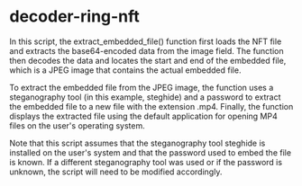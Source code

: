 # decoder-ring-nft

In this script, the extract_embedded_file() function first loads the NFT file and extracts the base64-encoded data from the image field. The function then decodes the data and locates the start and end of the embedded file, which is a JPEG image that contains the actual embedded file.

To extract the embedded file from the JPEG image, the function uses a steganography tool (in this example, steghide) and a password to extract the embedded file to a new file with the extension .mp4. Finally, the function displays the extracted file using the default application for opening MP4 files on the user's operating system.

Note that this script assumes that the steganography tool steghide is installed on the user's system and that the password used to embed the file is known. If a different steganography tool was used or if the password is unknown, the script will need to be modified accordingly.